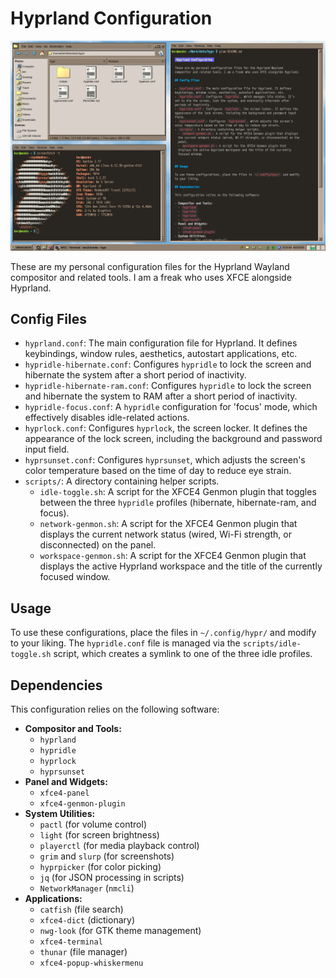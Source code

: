 # Hyprland Configuration

![Screenshot of Hyprland desktop](screenshot.png)

These are my personal configuration files for the Hyprland Wayland compositor and related tools. I am a freak who uses XFCE alongside Hyprland.

## Config Files

-   `hyprland.conf`: The main configuration file for Hyprland. It defines keybindings, window rules, aesthetics, autostart applications, etc.
-   `hypridle-hibernate.conf`: Configures `hypridle` to lock the screen and hibernate the system after a short period of inactivity.
-   `hypridle-hibernate-ram.conf`: Configures `hypridle` to lock the screen and hibernate the system to RAM after a short period of inactivity.
-   `hypridle-focus.conf`: A `hypridle` configuration for 'focus' mode, which effectively disables idle-related actions.
-   `hyprlock.conf`: Configures `hyprlock`, the screen locker. It defines the appearance of the lock screen, including the background and password input field.
-   `hyprsunset.conf`: Configures `hyprsunset`, which adjusts the screen's color temperature based on the time of day to reduce eye strain.
-   `scripts/`: A directory containing helper scripts.
    -   `idle-toggle.sh`: A script for the XFCE4 Genmon plugin that toggles between the three `hypridle` profiles (hibernate, hibernate-ram, and focus).
    -   `network-genmon.sh`: A script for the XFCE4 Genmon plugin that displays the current network status (wired, Wi-Fi strength, or disconnected) on the panel.
    -   `workspace-genmon.sh`: A script for the XFCE4 Genmon plugin that displays the active Hyprland workspace and the title of the currently focused window.

## Usage

To use these configurations, place the files in `~/.config/hypr/` and modify to your liking. The `hypridle.conf` file is managed via the `scripts/idle-toggle.sh` script, which creates a symlink to one of the three idle profiles.

## Dependencies

This configuration relies on the following software:

-   **Compositor and Tools:**
    -   `hyprland`
    -   `hypridle`
    -   `hyprlock`
    -   `hyprsunset`
-   **Panel and Widgets:**
    -   `xfce4-panel`
    -   `xfce4-genmon-plugin`
-   **System Utilities:**
    -   `pactl` (for volume control)
    -   `light` (for screen brightness)
    -   `playerctl` (for media playback control)
    -   `grim` and `slurp` (for screenshots)
    -   `hyprpicker` (for color picking)
    -   `jq` (for JSON processing in scripts)
    -   `NetworkManager` (`nmcli`)
-   **Applications:**
    -   `catfish` (file search)
    -   `xfce4-dict` (dictionary)
    -   `nwg-look` (for GTK theme management)
    -   `xfce4-terminal`
    -   `thunar` (file manager)
    -   `xfce4-popup-whiskermenu`

